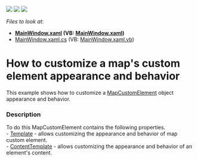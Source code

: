 <!-- default badges list -->
![](https://img.shields.io/endpoint?url=https://codecentral.devexpress.com/api/v1/VersionRange/128571336/21.1.5%2B)
[![](https://img.shields.io/badge/Open_in_DevExpress_Support_Center-FF7200?style=flat-square&logo=DevExpress&logoColor=white)](https://supportcenter.devexpress.com/ticket/details/T209896)
[![](https://img.shields.io/badge/📖_How_to_use_DevExpress_Examples-e9f6fc?style=flat-square)](https://docs.devexpress.com/GeneralInformation/403183)
<!-- default badges end -->
<!-- default file list -->
*Files to look at*:

* **[MainWindow.xaml](./CS/MapCustomElement/MainWindow.xaml) (VB: [MainWindow.xaml](./VB/MapCustomElement/MainWindow.xaml))**
* [MainWindow.xaml.cs](./CS/MapCustomElement/MainWindow.xaml.cs) (VB: [MainWindow.xaml.vb](./VB/MapCustomElement/MainWindow.xaml.vb))
<!-- default file list end -->
# How to customize a map's custom element appearance and behavior


This example shows how to customize a <a href="https://documentation.devexpress.com/#wpf/clsDevExpressXpfMapMapCustomElementtopic">MapCustomElement</a> object appearance and behavior.


<h3>Description</h3>

To do this MapCustomElement contains the following properties.<br />-&nbsp;<a href="https://documentation.devexpress.com/#wpf/DevExpressXpfMapMapCustomElement_Templatetopic">Template</a> - allows customizing the appearance and behavior of map custom element.<br />-&nbsp;<a href="https://documentation.devexpress.com/#wpf/DevExpressXpfMapMapCustomElement_ContentTemplatetopic">ContentTemplate</a> - allows customizing the appearance and behavior of an element's content.

<br/>


